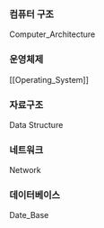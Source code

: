 



### 컴퓨터 구조
Computer_Architecture

### 운영체제
[[Operating_System]]

### 자료구조
Data Structure

### 네트워크
Network

### 데이터베이스
Date_Base